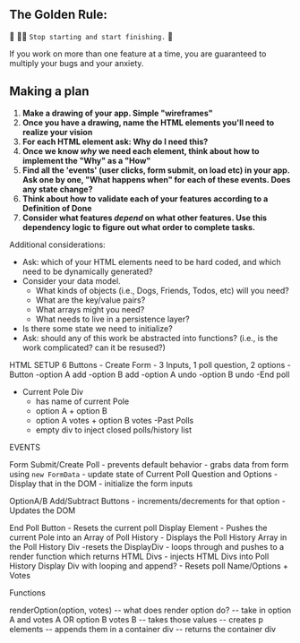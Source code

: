 ## The Golden Rule: 

🦸 🦸‍♂️ `Stop starting and start finishing.` 🏁

If you work on more than one feature at a time, you are guaranteed to multiply your bugs and your anxiety.

## Making a plan

1) **Make a drawing of your app. Simple "wireframes"**
1) **Once you have a drawing, name the HTML elements you'll need to realize your vision**
1) **For each HTML element ask: Why do I need this?** 
1) **Once we know _why_ we need each element, think about how to implement the "Why" as a "How"**
1) **Find all the 'events' (user clicks, form submit, on load etc) in your app. Ask one by one, "What happens when" for each of these events. Does any state change?**
1) **Think about how to validate each of your features according to a Definition of Done**
1) **Consider what features _depend_ on what other features. Use this dependency logic to figure out what order to complete tasks.**

Additional considerations:
- Ask: which of your HTML elements need to be hard coded, and which need to be dynamically generated?
- Consider your data model. 
  - What kinds of objects (i.e., Dogs, Friends, Todos, etc) will you need? 
  - What are the key/value pairs? 
  - What arrays might you need? 
  - What needs to live in a persistence layer?
- Is there some state we need to initialize?
- Ask: should any of this work be abstracted into functions? (i.e., is the work complicated? can it be resused?)


HTML SETUP
6 Buttons
    - Create Form
        - 3 Inputs, 1 poll question, 2 options
        - Button
    -option A add
    -option B add
    -option A undo
    -option B undo
    -End poll
- Current Pole Div
    - has name of current Pole
    - option A + option B
    - option A votes + option B votes
-Past Polls
    - empty div to inject closed polls/history list

EVENTS

Form Submit/Create Poll
    - prevents default behavior
    - grabs data from form using `new FormData`
    - update state of Current Poll Question and Options
    - Display that in the DOM
    - initialize the form inputs

OptionA/B Add/Subtract Buttons
    - increments/decrements for that option
    - Updates the DOM

End Poll Button
    - Resets the current poll Display Element
    - Pushes the current Pole into an Array of Poll History
    - Displays the Poll History Array in the Poll History Div
        -resets the DisplayDiv
        - loops through and pushes to a render function which returns HTML Divs
        - injects HTML Divs into Poll History Display Div with looping and append?
    - Resets poll Name/Options + Votes



Functions

renderOption(option, votes)
-- what does render option do?
-- take in option A and votes A OR option B votes B
-- takes those values
-- creates p elements
-- appends them in a container div
-- returns the container div


